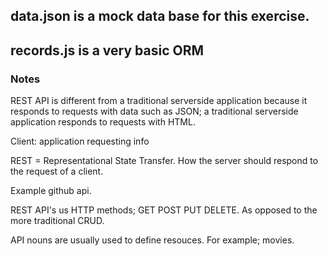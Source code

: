 ## data.json is a mock data base for this exercise. 

## records.js is a very basic ORM 

### Notes

REST API is different from a traditional serverside application because it responds to requests with data such as JSON; a traditional serverside application responds to requests with HTML. 

Client: application requesting info

REST = Representational State Transfer. How the server should respond to the request of a client. 

Example github api. 

REST API's us HTTP methods; GET POST PUT DELETE. As opposed to the more traditional CRUD. 

API nouns are usually used to define resouces. For example; movies. 


